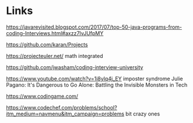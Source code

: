 # Links

https://javarevisited.blogspot.com/2017/07/top-50-java-programs-from-coding-Interviews.html#axzz7IvJUfpMY

https://github.com/karan/Projects

https://projecteuler.net/ math integrated

https://github.com/jwasham/coding-interview-university

https://www.youtube.com/watch?v=1i8ylq4j_EY   imposter syndrome
Julie Pagano: It's Dangerous to Go Alone: Battling the Invisible Monsters in Tech

https://www.codingame.com/




https://www.codechef.com/problems/school?itm_medium=navmenu&itm_campaign=problems
bit crazy ones
